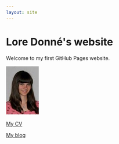 ```yaml
---
layout: site
---
```

# Lore Donné's website
Welcome to my first GitHub Pages website.

![Link to picture](images/foto.jpg)

[My CV](cv)

[My blog](blog)
